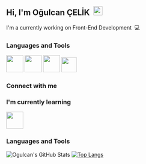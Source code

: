 ## Hi, I'm Oğulcan ÇELİK &nbsp;<img src="https://media.giphy.com/media/hvRJCLFzcasrR4ia7z/giphy.gif" width="24px" height="24px">

I'm a currently working on Front-End Development &nbsp;💻

### Languages and Tools
<p align="left">
<img src="https://cdn.jsdelivr.net/gh/devicons/devicon/icons/html5/html5-original-wordmark.svg" width="45" height="45" /> <img src="https://cdn.jsdelivr.net/gh/devicons/devicon/icons/css3/css3-original-wordmark.svg" height="45" width="45" /> <img src="https://cdn.jsdelivr.net/gh/devicons/devicon/icons/bootstrap/bootstrap-original-wordmark.svg" height="45" /> <img src="https://www.svgrepo.com/show/303229/microsoft-sql-server-logo.svg" width="40" height="40" />
          

### Connect with me

### I'm currently learning
<p align="left">
<img src="https://cdn.jsdelivr.net/gh/devicons/devicon/icons/react/react-original-wordmark.svg" width="45" height="45" />

### Languages and Tools



![Ogulcan's GitHub Stats](https://github-readme-stats.vercel.app/api?username=CanCelik24&theme=dark&show_icons=true) [![Top Langs](https://github-readme-stats.vercel.app/api/top-langs/?username=CanCelik24&layout=compact)](https://github.com/CanCelik24/github-readme-stats)
